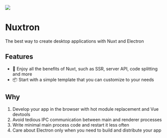 <p align=“center”> <img width=“170” src=“https://github.com/ablipan/nuxtron/raw/main/public/logo.svg?raw=true”> </p>

# Nuxtron
The best way to create desktop applications with Nuxt and Electron

## Features

* 🚀 Enjoy all the benefits of Nuxt, such as SSR, server API, code splitting and more
* 📦 Start with a simple template that you can customize to your needs

## Why
1. Develop your app in the browser with hot module replacement and Vue devtools
2. Avoid tedious IPC communication between main and renderer processes
3. Write minimal main process code and restart it less often
4. Care about Electron only when you need to build and distribute your app